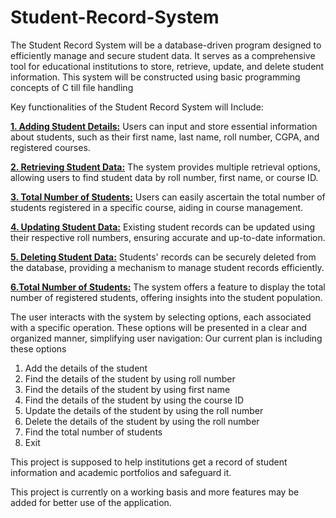# Student-Record-System

The Student Record System will be a database-driven program designed to efficiently manage and secure student data. It serves as a comprehensive tool for educational institutions to store, retrieve, update, and delete student information. This system will be constructed using basic programming concepts of C till file handling

Key functionalities of the Student Record System will Include:

<b><u>1. Adding Student Details:</u></b> Users can input and store essential information about students, such as their first name, last name, roll number, CGPA, and registered courses.

<b><u>2. Retrieving Student Data:</u></b> The system provides multiple retrieval options, allowing users to find student data by roll number, first name, or course ID.

<b><u>3. Total Number of Students:</u></b> Users can easily ascertain the total number of students registered in a specific course, aiding in course management.

<b><u>4. Updating Student Data:</u></b> Existing student records can be updated using their respective roll numbers, ensuring accurate and up-to-date information.

<b><u>5. Deleting Student Data:</u></b> Students' records can be securely deleted from the database, providing a mechanism to manage student records efficiently.

<b><u>6.Total Number of Students:</u></b> The system offers a feature to display the total number of registered students, offering insights into the student population.

The user interacts with the system by selecting options, each associated with a specific operation. These options will be presented in a clear and organized manner, simplifying user navigation:
Our current plan is including these options

1. Add the details of the student
2. Find the details of the student by using roll number
3. Find the details of the student by using first name
4. Find the details of the student by using the course ID
5. Update the details of the student by using the roll number
6. Delete the details of the student by using the roll number
7. Find the total number of students
8. Exit

This project is supposed to help institutions get a record of student information and academic portfolios and safeguard it.

This project is currently on a working basis and more features may be added for better use of the application.
